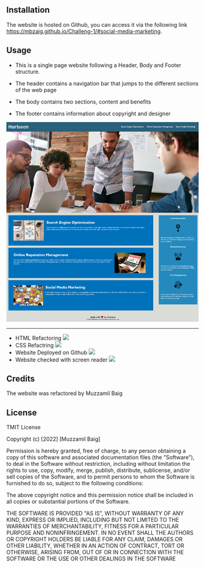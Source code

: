 ## Installation

The website is hosted on Github, you can access it via the following link https://mbzaig.github.io/Challeng-1/#social-media-marketing.



## Usage 

* This is a single page website following a Header, Body and Footer structure.

* The header contains a navigation bar that jumps to the different sections of the web page

* The body contains two sections, content and benefits

* The footer contains information about copyright and designer

![Live Website](assets\images\Live-Website-SC.jpg)

---
* HTML Refactoring ![](https://img.shields.io/badge/-100%25-Green)
* CSS Refactring ![](https://img.shields.io/badge/-100%25-Green)
* Website Deployed on Github ![](https://img.shields.io/badge/-100%25-Green)
* Website checked with screen reader ![](https://img.shields.io/badge/-100%25-Green)

## Credits

The website was refactored by Muzzamil Baig

## License

TMIT License

Copyright (c) [2022] [Muzzamil Baig]

Permission is hereby granted, free of charge, to any person obtaining a copy
of this software and associated documentation files (the "Software"), to deal
in the Software without restriction, including without limitation the rights
to use, copy, modify, merge, publish, distribute, sublicense, and/or sell
copies of the Software, and to permit persons to whom the Software is
furnished to do so, subject to the following conditions:

The above copyright notice and this permission notice shall be included in all
copies or substantial portions of the Software.

THE SOFTWARE IS PROVIDED "AS IS", WITHOUT WARRANTY OF ANY KIND, EXPRESS OR
IMPLIED, INCLUDING BUT NOT LIMITED TO THE WARRANTIES OF MERCHANTABILITY,
FITNESS FOR A PARTICULAR PURPOSE AND NONINFRINGEMENT. IN NO EVENT SHALL THE
AUTHORS OR COPYRIGHT HOLDERS BE LIABLE FOR ANY CLAIM, DAMAGES OR OTHER
LIABILITY, WHETHER IN AN ACTION OF CONTRACT, TORT OR OTHERWISE, ARISING FROM,
OUT OF OR IN CONNECTION WITH THE SOFTWARE OR THE USE OR OTHER DEALINGS IN THE
SOFTWARE

